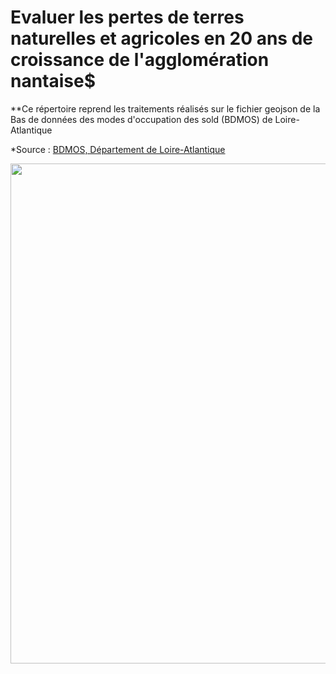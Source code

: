 # Evaluer les pertes de terres naturelles et agricoles en 20 ans de croissance de l'agglomération nantaise$

**Ce répertoire reprend les traitements réalisés sur le fichier geojson de la Bas de données des modes d'occupation des sold (BDMOS) de Loire-Atlantique

*Source : [BDMOS, Département de Loire-Atlantique]([https://www.mediacites.fr/enquete/lille/2023/01/11/colleges-comment-la-carte-scolaire-entretient-la-segregation-sociale-dans-la-metropole-lilloise/](https://data.loire-atlantique.fr/explore/dataset/224400028_modes-occupation-sols-loire-atlantique/information/?disjunctive.commune&disjunctive.epci&disjunctive.scot&disjunctive.insee_dep&disjunctive.delegation&disjunctive.ocs_1_1949&disjunctive.ocs_1_1999&disjunctive.ocs_2_1999&disjunctive.ocs_3_1999&disjunctive.ocs_1_2004&disjunctive.ocs_2_2004&disjunctive.ocs_3_2004&disjunctive.ocs_1_2009&disjunctive.ocs_2_2009&disjunctive.ocs_3_2009&disjunctive.ocs_2_2012&disjunctive.ocs_3_2012&disjunctive.ocs_1_2016&disjunctive.ocs_2_2016&disjunctive.ocs_3_2016&disjunctive.ocs_1_2020&disjunctive.ocs_2_2020&disjunctive.ocs_3_2020&sort=objectid))


<img src="https://github.com/Denis-Vannier/??????" width="800" />
